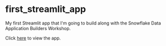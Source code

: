 # first_streamlit_app

My first Streamlit app that I'm going to build along with the Snowflake Data Application Builders Workshop.

Click [here](https://masquerade-y-first-streamlit-app-streamlit-app-dmqc0v.streamlit.app/) to view the app.
